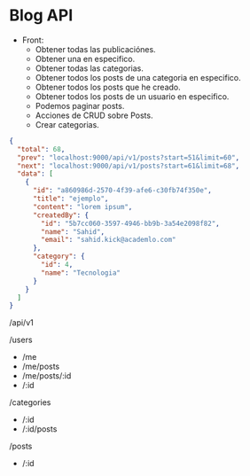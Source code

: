 # Blog API

- Front:
  - Obtener todas las publicaciónes.
  - Obtener una en especifico.
  - Obtener todas las categorias.
  - Obtener todos los posts de una categoria en especifico.
  - Obtener todos los posts que he creado.
  - Obtener todos los posts de un usuario en especifico.
  - Podemos paginar posts.
  - Acciones de CRUD sobre Posts.
  - Crear categorias.

```json
{
  "total": 68,
  "prev": "localhost:9000/api/v1/posts?start=51&limit=60",
  "next": "localhost:9000/api/v1/posts?start=61&limit=68",
  "data": [
    {
      "id": "a860986d-2570-4f39-afe6-c30fb74f350e",
      "title": "ejemplo",
      "content": "lorem ipsum",
      "createdBy": {
        "id": "5b7cc060-3597-4946-bb9b-3a54e2098f82",
        "name": "Sahid",
        "email": "sahid.kick@academlo.com"
      },
      "category": {
        "id": 4,
        "name": "Tecnologia"
      }
    }
  ]
}
```

/api/v1

/users
  - /me
  - /me/posts
  - /me/posts/:id
  - /:id

/categories
  - /:id
  - /:id/posts

/posts
  - /:id
